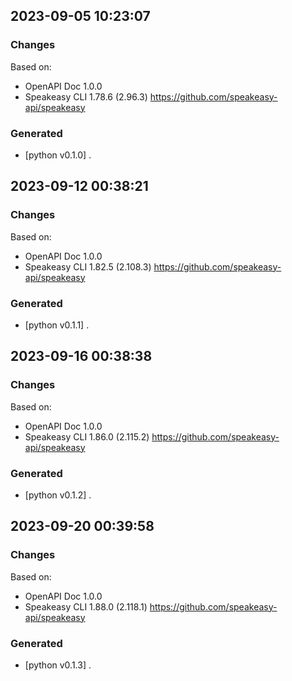 

## 2023-09-05 10:23:07
### Changes
Based on:
- OpenAPI Doc 1.0.0 
- Speakeasy CLI 1.78.6 (2.96.3) https://github.com/speakeasy-api/speakeasy
### Generated
- [python v0.1.0] .

## 2023-09-12 00:38:21
### Changes
Based on:
- OpenAPI Doc 1.0.0 
- Speakeasy CLI 1.82.5 (2.108.3) https://github.com/speakeasy-api/speakeasy
### Generated
- [python v0.1.1] .

## 2023-09-16 00:38:38
### Changes
Based on:
- OpenAPI Doc 1.0.0 
- Speakeasy CLI 1.86.0 (2.115.2) https://github.com/speakeasy-api/speakeasy
### Generated
- [python v0.1.2] .

## 2023-09-20 00:39:58
### Changes
Based on:
- OpenAPI Doc 1.0.0 
- Speakeasy CLI 1.88.0 (2.118.1) https://github.com/speakeasy-api/speakeasy
### Generated
- [python v0.1.3] .